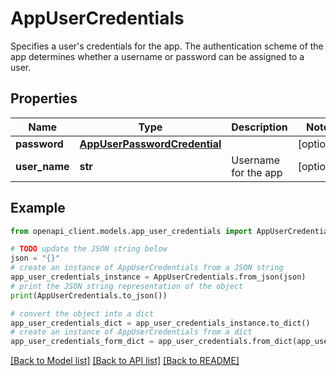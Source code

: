 # AppUserCredentials

Specifies a user's credentials for the app. The authentication scheme of the app determines whether a username or password can be assigned to a user.

## Properties

Name | Type | Description | Notes
------------ | ------------- | ------------- | -------------
**password** | [**AppUserPasswordCredential**](AppUserPasswordCredential.md) |  | [optional] 
**user_name** | **str** | Username for the app | [optional] 

## Example

```python
from openapi_client.models.app_user_credentials import AppUserCredentials

# TODO update the JSON string below
json = "{}"
# create an instance of AppUserCredentials from a JSON string
app_user_credentials_instance = AppUserCredentials.from_json(json)
# print the JSON string representation of the object
print(AppUserCredentials.to_json())

# convert the object into a dict
app_user_credentials_dict = app_user_credentials_instance.to_dict()
# create an instance of AppUserCredentials from a dict
app_user_credentials_form_dict = app_user_credentials.from_dict(app_user_credentials_dict)
```
[[Back to Model list]](../README.md#documentation-for-models) [[Back to API list]](../README.md#documentation-for-api-endpoints) [[Back to README]](../README.md)


